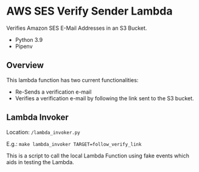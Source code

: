 AWS SES Verify Sender Lambda
============================

Verifies Amazon SES E-Mail Addresses in an S3 Bucket.

 - Python 3.9
 - Pipenv

Overview
--------

This lambda function has two current functionalities:
  - Re-Sends a verification e-mail
  - Verifies a verification e-mail by following the link sent to the S3 bucket.

Lambda Invoker
--------------

Location: `/lambda_invoker.py`

E.g.: `make lambda_invoker TARGET=follow_verify_link`

This is a script to call the local Lambda Function using fake events which aids
in testing the Lambda.
